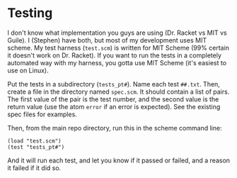 Testing
=======

I don't know what implementation you guys are using (Dr. Racket vs MIT vs
Guile).  I (Stephen) have both, but most of my development uses MIT scheme.  My
test harness (`test.scm`) is written for MIT Scheme (99% certain it doesn't work
on Dr. Racket).  If you want to run the tests in a completely automated way with
my harness, you gotta use MIT Scheme (it's easiest to use on Linux).

Put the tests in a subdirectory (`tests_pt#`).  Name each test `##.txt`.  Then,
create a file in the directory named `spec.scm`.  It should contain a list of
pairs.  The first value of the pair is the test number, and the second value is
the return value (use the atom `error` if an error is expected).  See the
existing spec files for examples.

Then, from the main repo directory, run this in the scheme command line:

    (load "test.scm")
    (test "tests_pt#")

And it will run each test, and let you know if it passed or failed, and a reason
it failed if it did so.
